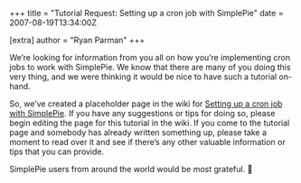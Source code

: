 +++
title = "Tutorial Request: Setting up a cron job with SimplePie"
date = 2007-08-19T13:34:00Z

[extra]
author = "Ryan Parman"
+++

We’re looking for information from you all on how you’re implementing cron jobs to work with SimplePie. We know that there are many of you doing this very thing, and we were thinking it would be nice to have such a tutorial on-hand.

So, we’ve created a placeholder page in the wiki for [Setting up a cron job with SimplePie](/wiki/tutorial/setting_up_a_cron_job_with_simplepie). If you have any suggestions or tips for doing so, please begin editing the page for this tutorial in the wiki. If you come to the tutorial page and somebody has already written something up, please take a moment to read over it and see if there’s any other valuable information or tips that you can provide.

SimplePie users from around the world would be most grateful. 🙂
